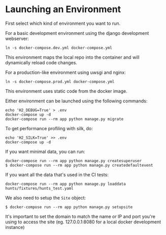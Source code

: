 Launching an Environment
========================

First select which kind of environment you want to run.

For a basic development environment using the django development webserver:
```shell
ln -s docker-compose.dev.yml docker-compose.yml
```
This environment maps the local repo into the container and will dynamically reload code changes.

For a production-like environment using uwsgi and nginx:
```shell
ln -s docker-compose.prod.yml docker-compose.yml
```
This environment uses static code from the docker image.

Either environment can be launched using the following commands:
```shell
echo 'H2_DEBUG=True' > .env
docker-compose up -d
docker-compose run --rm app python manage.py migrate
```

To get performance profiling with silk, do:
```shell
echo 'H2_SILK=True' >> .env
docker-compose up -d
```

If you want minimal data, you can run:
```
docker-compose run --rm app python manage.py createsuperuser
$ docker-compose run --rm app python manage.py createdefaultevent
```

If you want all the data that's used in the CI tests:
```
docker-compose run --rm app python manage.py loaddata hunts/fixtures/hunts_test.yaml
```


We also need to setup the `Site` object:
```
$ docker-compose run --rm app python manage.py setupsite
```
It's important to set the domain to match the name or IP and port you're using to access the site (eg. 127.0.0.1:8080 for a local docker development instance)
